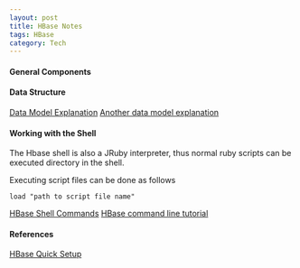 ```yaml
---
layout: post
title: HBase Notes
tags: HBase
category: Tech
---
```


#### General Components ####

#### Data Structure ####
[Data Model Explanation](http://hbase.apache.org/book/datamodel.html)
[Another data model explanation](http://jimbojw.com/wiki/index.php?title=Understanding_Hbase_and_BigTable)


#### Working with the Shell ####
The Hbase shell is also a JRuby interpreter, thus normal ruby scripts can be executed directory in the shell.  

Executing script files can be done as follows
~~~
load "path to script file name"
~~~

[HBase Shell Commands](http://learnhbase.wordpress.com/2013/03/02/hbase-shell-commands/) 
[HBase command line tutorial](http://akbarahmed.com/2012/08/13/hbase-command-line-tutorial/)


#### References ####
[HBase Quick Setup](http://hbase.apache.org/book/quickstart.html)

